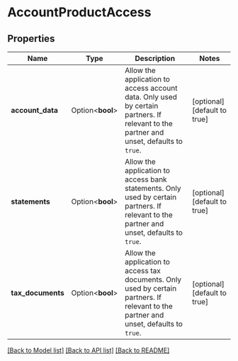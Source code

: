 # AccountProductAccess

## Properties

Name | Type | Description | Notes
------------ | ------------- | ------------- | -------------
**account_data** | Option<**bool**> | Allow the application to access account data. Only used by certain partners. If relevant to the partner and unset, defaults to `true`. | [optional][default to true]
**statements** | Option<**bool**> | Allow the application to access bank statements. Only used by certain partners. If relevant to the partner and unset, defaults to `true`. | [optional][default to true]
**tax_documents** | Option<**bool**> | Allow the application to access tax documents. Only used by certain partners. If relevant to the partner and unset, defaults to `true`. | [optional][default to true]

[[Back to Model list]](../README.md#documentation-for-models) [[Back to API list]](../README.md#documentation-for-api-endpoints) [[Back to README]](../README.md)


